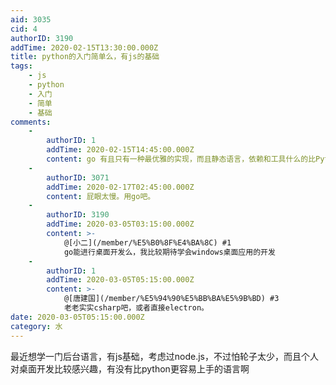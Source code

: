 ```yaml
---
aid: 3035
cid: 4
authorID: 3190
addTime: 2020-02-15T13:30:00.000Z
title: python的入门简单么，有js的基础
tags:
    - js
    - python
    - 入门
    - 简单
    - 基础
comments:
    -
        authorID: 1
        addTime: 2020-02-15T14:45:00.000Z
        content: go 有且只有一种最优雅的实现，而且静态语言，依赖和工具什么的比Python好一万倍
    -
        authorID: 3071
        addTime: 2020-02-17T02:45:00.000Z
        content: 屁眼太慢。用go吧。
    -
        authorID: 3190
        addTime: 2020-03-05T03:15:00.000Z
        content: >-
            @[小二](/member/%E5%B0%8F%E4%BA%8C) #1
            go能进行桌面开发么，我比较期待学会windows桌面应用的开发
    -
        authorID: 1
        addTime: 2020-03-05T05:15:00.000Z
        content: >-
            @[唐建国](/member/%E5%94%90%E5%BB%BA%E5%9B%BD) #3
            老老实实csharp吧，或者直接electron。
date: 2020-03-05T05:15:00.000Z
category: 水
---
```


最近想学一门后台语言，有js基础，考虑过node.js，不过怕轮子太少，而且个人对桌面开发比较感兴趣，有没有比python更容易上手的语言啊
